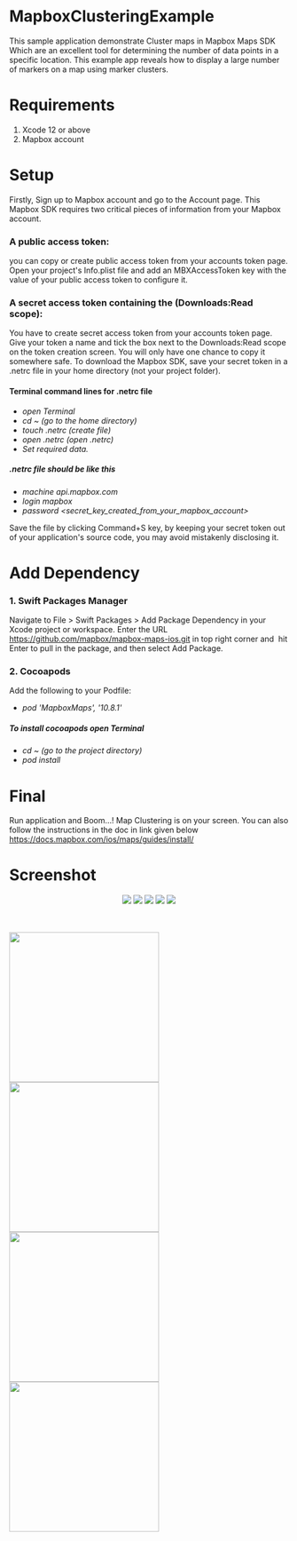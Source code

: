 # MapboxClusteringExample
This sample application demonstrate Cluster maps  in Mapbox Maps SDK Which are an excellent tool for determining the number of data points in a specific location. This example app reveals how to display a large number of markers on a map using marker clusters.

# Requirements
1. Xcode 12 or above
2. Mapbox account

# Setup
Firstly,  Sign up to Mapbox account and go to the Account page. This Mapbox SDK requires two critical pieces of information from your Mapbox account.
### A public access token: 
you can copy or create public access token from your accounts token page. Open your project's Info.plist file and add an MBXAccessToken key with the value of your public access token to configure it.
### A secret access token containing the (Downloads:Read scope):
You have to create secret access token from your accounts token page. Give your token a name and tick the box next to the Downloads:Read scope on the token creation screen. You will only have one chance to copy it somewhere safe. To download the Mapbox SDK, save your secret token in a .netrc file in your home directory (not your project folder). 
#### Terminal command lines for .netrc file
* *open Terminal*
* *cd ~ (go to the home directory)*
* *touch .netrc (create file)*
* *open .netrc (open .netrc)*
* *Set required data.*

##### .netrc file should be like this

* *machine api.mapbox.com*
* *login mapbox*
* *password <secret_key_created_from_your_mapbox_account>*

Save the file by clicking Command+S key, by keeping your secret token out of your application's source code, you may avoid mistakenly disclosing it.
 
# Add Dependency
### 1. Swift Packages Manager
Navigate to File > Swift Packages > Add Package Dependency in your Xcode project or workspace.
Enter the URL https://github.com/mapbox/mapbox-maps-ios.git in top right corner and  hit Enter to pull in the package, and then select Add Package.
### 2. Cocoapods
Add the following to your Podfile: 
* *pod 'MapboxMaps', '10.8.1'*
##### To install cocoapods open Terminal
* *cd ~ (go to the project directory)*
* *pod install*
 
# Final
 Run application and Boom…! Map Clustering is on your screen.
You can also follow the instructions in the doc in link given below
https://docs.mapbox.com/ios/maps/guides/install/

# Screenshot

<p align="center">
 <img src="https://github.com/asar1/MapboxClusteringExample/blob/main/Screenshot/AccessTokens.png" />
 <imgsrc="https://github.com/asar1/MapboxClusteringExample/blob/main/Screenshot/Select%20Mapbox%20Maps%20then%20Add%20packages.png"width="500>
 <img src="https://github.com/asar1/MapboxClusteringExample/blob/main/Screenshot/Add%20Packages%20from%20SPM.png" />
 <img src="https://github.com/asar1/MapboxClusteringExample/blob/main/Screenshot/Add%20github%20packages%20URL.png" />
 <img src="https://github.com/asar1/MapboxClusteringExample/blob/main/Screenshot/MBXAccessToken%20and%20value.png" />
 <img src="https://github.com/asar1/MapboxClusteringExample/blob/main/Screenshot/Setup.netrc.png" />
 <img src="https://github.com/asar1/MapboxClusteringExample/blob/main/Screenshot/ViewController%20Setup.png" />
 </p> 
<br>
<br>
 <img src="https://github.com/asar1/MapboxClusteringExample/blob/main/Screenshot/ClusteringExamples.png" width="270">
 <img src="https://github.com/asar1/MapboxClusteringExample/blob/main/Screenshot/ClusteringExamples_2.png" width="270">
 <img src="https://github.com/asar1/MapboxClusteringExample/blob/main/Screenshot/ClusteringExamples_3.png" width="270">
 <img src="https://github.com/asar1/MapboxClusteringExample/blob/main/Screenshot/ClusteringExamples_4.png" width="270">
 </p>



